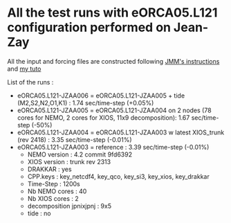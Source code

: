 # All the test runs with eORCA05.L121 configuration performed on Jean-Zay

All the input and forcing files are constructed following [JMM's instructions](https://github.com/auraoupa/grand-challenge-adastra-ORCA36/tree/AAjeanzay/eORCA05) and [my tuto](https://github.com/auraoupa/grand-challenge-adastra-ORCA36/blob/AAjeanzay/eORCA05/tuto-AA.md)

List of the runs :

  - eORCA05.L121-JZAA006 = eORCA05.L121-JZAA005 + tide (M2,S2,N2,O1,K1) : 1.74 sec/time-step (+0.05%)
  - eORCA05.L121-JZAA005 = eORCA05.L121-JZAA004 on 2 nodes (78 cores for NEMO, 2 cores for XIOS, 11x9 decomposition): 1.67 sec/time-step (-50%)
  - eORCA05.L121-JZAA004 = eORCA05.L121-JZAA003 w latest XIOS_trunk (rev 2418) : 3.35 sec/time-step (-0.01%)
  - eORCA05.L121-JZAA003 = reference : 3.39 sec/time-step (-0.01%)
    - NEMO version :  4.2 commit 9fd6392
    - XIOS version : trunk rev 2313
    - DRAKKAR : yes
    - CPP.keys : key_netcdf4, key_qco, key_si3, key_xios, key_drakkar
    - Time-Step : 1200s
    - Nb NEMO cores : 40
    - Nb XIOS cores : 2
    - decomposition jpnixjpnj : 9x5
    - tide : no


